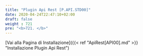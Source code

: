```yaml
---
title: "Plugin Api Rest [P.API.STD00]"
date: 2020-04-24T22:47:10+02:00
draft: false
weight : 721
pre: "<b>721. </b>"
---
```


[Vai alla Pagina di Installazione]({{< ref "ApiRest[API00].md" >}} "Installazione Plugin Api Rest")

